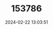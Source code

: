 ---
title: "153786"
category: "Procambarus verrucosus"
draft: false
date: 2024-02-22 13:03:51
languages:
  English: ["Grainy Crayfish"]
---